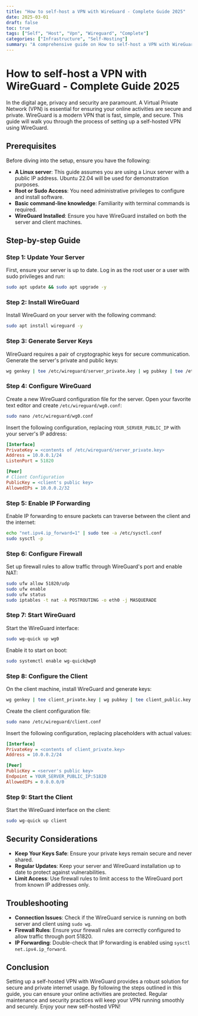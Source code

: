 ```yaml
---
title: "How to self-host a VPN with WireGuard - Complete Guide 2025"
date: 2025-03-01
draft: false
toc: true
tags: ["Self", "Host", "Vpn", "Wireguard", "Complete"]
categories: ["Infrastructure", "Self-Hosting"]
summary: "A comprehensive guide on How to self-host a VPN with WireGuard - Complete Guide 2025."
---
```


# How to self-host a VPN with WireGuard - Complete Guide 2025

In the digital age, privacy and security are paramount. A Virtual Private Network (VPN) is essential for ensuring your online activities are secure and private. WireGuard is a modern VPN that is fast, simple, and secure. This guide will walk you through the process of setting up a self-hosted VPN using WireGuard.

## Prerequisites

Before diving into the setup, ensure you have the following:

- **A Linux server**: This guide assumes you are using a Linux server with a public IP address. Ubuntu 22.04 will be used for demonstration purposes.
- **Root or Sudo Access**: You need administrative privileges to configure and install software.
- **Basic command-line knowledge**: Familiarity with terminal commands is required.
- **WireGuard Installed**: Ensure you have WireGuard installed on both the server and client machines.

## Step-by-step Guide

### Step 1: Update Your Server

First, ensure your server is up to date. Log in as the root user or a user with sudo privileges and run:

```bash
sudo apt update && sudo apt upgrade -y
```

### Step 2: Install WireGuard

Install WireGuard on your server with the following command:

```bash
sudo apt install wireguard -y
```

### Step 3: Generate Server Keys

WireGuard requires a pair of cryptographic keys for secure communication. Generate the server's private and public keys:

```bash
wg genkey | tee /etc/wireguard/server_private.key | wg pubkey | tee /etc/wireguard/server_public.key
```

### Step 4: Configure WireGuard

Create a new WireGuard configuration file for the server. Open your favorite text editor and create `/etc/wireguard/wg0.conf`:

```bash
sudo nano /etc/wireguard/wg0.conf
```

Insert the following configuration, replacing `YOUR_SERVER_PUBLIC_IP` with your server's IP address:

```ini
[Interface]
PrivateKey = <contents of /etc/wireguard/server_private.key>
Address = 10.0.0.1/24
ListenPort = 51820

[Peer]
# Client Configuration
PublicKey = <client's public key>
AllowedIPs = 10.0.0.2/32
```

### Step 5: Enable IP Forwarding

Enable IP forwarding to ensure packets can traverse between the client and the internet:

```bash
echo "net.ipv4.ip_forward=1" | sudo tee -a /etc/sysctl.conf
sudo sysctl -p
```

### Step 6: Configure Firewall

Set up firewall rules to allow traffic through WireGuard's port and enable NAT:

```bash
sudo ufw allow 51820/udp
sudo ufw enable
sudo ufw status
sudo iptables -t nat -A POSTROUTING -o eth0 -j MASQUERADE
```

### Step 7: Start WireGuard

Start the WireGuard interface:

```bash
sudo wg-quick up wg0
```

Enable it to start on boot:

```bash
sudo systemctl enable wg-quick@wg0
```

### Step 8: Configure the Client

On the client machine, install WireGuard and generate keys:

```bash
wg genkey | tee client_private.key | wg pubkey | tee client_public.key
```

Create the client configuration file:

```bash
sudo nano /etc/wireguard/client.conf
```

Insert the following configuration, replacing placeholders with actual values:

```ini
[Interface]
PrivateKey = <contents of client_private.key>
Address = 10.0.0.2/24

[Peer]
PublicKey = <server's public key>
Endpoint = YOUR_SERVER_PUBLIC_IP:51820
AllowedIPs = 0.0.0.0/0
```

### Step 9: Start the Client

Start the WireGuard interface on the client:

```bash
sudo wg-quick up client
```

## Security Considerations

- **Keep Your Keys Safe**: Ensure your private keys remain secure and never shared.
- **Regular Updates**: Keep your server and WireGuard installation up to date to protect against vulnerabilities.
- **Limit Access**: Use firewall rules to limit access to the WireGuard port from known IP addresses only.

## Troubleshooting

- **Connection Issues**: Check if the WireGuard service is running on both server and client using `sudo wg`.
- **Firewall Rules**: Ensure your firewall rules are correctly configured to allow traffic through port 51820.
- **IP Forwarding**: Double-check that IP forwarding is enabled using `sysctl net.ipv4.ip_forward`.

## Conclusion

Setting up a self-hosted VPN with WireGuard provides a robust solution for secure and private internet usage. By following the steps outlined in this guide, you can ensure your online activities are protected. Regular maintenance and security practices will keep your VPN running smoothly and securely. Enjoy your new self-hosted VPN!